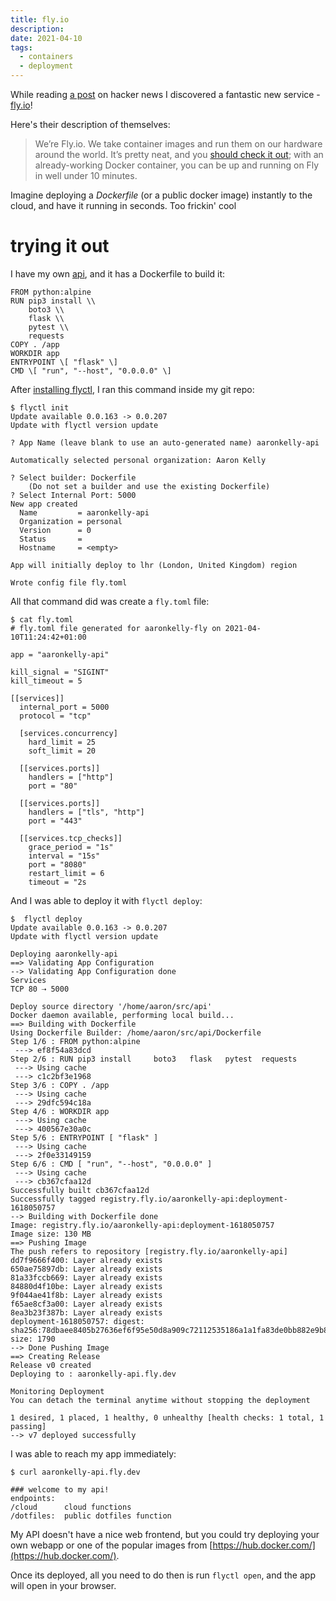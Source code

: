 ```yaml
---
title: fly.io
description:
date: 2021-04-10
tags:
  - containers
  - deployment
---
```


While reading [a post](https://news.ycombinator.com/item?id=26746280) on hacker news I discovered a fantastic new service  - [fly.io](https://fly.io/)!

Here's their description of themselves:

> We’re Fly.io. We take container images and run them on our hardware around the world. It’s pretty neat, and you [should check it out](https://fly.io/docs/speedrun/); with an already-working Docker container, you can be up and running on Fly in well under 10 minutes.

Imagine deploying a _Dockerfile_ (or a public docker image) instantly to the cloud, and have it running in seconds. Too frickin' cool

# trying it out

I have my own [api](https://git.sr.ht/~aaronkelly/api), and it has a Dockerfile to build it:

	FROM python:alpine
	RUN pip3 install \\
		boto3 \\
		flask \\
		pytest \\
		requests
	COPY . /app
	WORKDIR app
	ENTRYPOINT \[ "flask" \]
	CMD \[ "run", "--host", "0.0.0.0" \]

After [installing flyctl](https://fly.io/docs/getting-started/installing-flyctl/), I ran this command inside my git repo:

	$ flyctl init
	Update available 0.0.163 -> 0.0.207
	Update with flyctl version update

	? App Name (leave blank to use an auto-generated name) aaronkelly-api

	Automatically selected personal organization: Aaron Kelly

	? Select builder: Dockerfile
		(Do not set a builder and use the existing Dockerfile)
	? Select Internal Port: 5000
	New app created
	  Name         = aaronkelly-api  
	  Organization = personal        
	  Version      = 0               
	  Status       =                 
	  Hostname     = <empty>         

	App will initially deploy to lhr (London, United Kingdom) region

	Wrote config file fly.toml
	
All that command did was create a `fly.toml` file:

	$ cat fly.toml
	# fly.toml file generated for aaronkelly-fly on 2021-04-10T11:24:42+01:00

	app = "aaronkelly-api"

	kill_signal = "SIGINT"
	kill_timeout = 5

	[[services]]
	  internal_port = 5000
	  protocol = "tcp"

	  [services.concurrency]
		hard_limit = 25
		soft_limit = 20

	  [[services.ports]]
		handlers = ["http"]
		port = "80"

	  [[services.ports]]
		handlers = ["tls", "http"]
		port = "443"

	  [[services.tcp_checks]]
		grace_period = "1s"
		interval = "15s"
		port = "8080"
		restart_limit = 6
		timeout = "2s
		
And I was able to deploy it with `flyctl deploy`:

	$  flyctl deploy
	Update available 0.0.163 -> 0.0.207
	Update with flyctl version update

	Deploying aaronkelly-api
	==> Validating App Configuration
	--> Validating App Configuration done
	Services
	TCP 80 ⇢ 5000 

	Deploy source directory '/home/aaron/src/api'
	Docker daemon available, performing local build...
	==> Building with Dockerfile
	Using Dockerfile Builder: /home/aaron/src/api/Dockerfile
	Step 1/6 : FROM python:alpine
	 ---> ef8f54a83dcd
	Step 2/6 : RUN pip3 install     boto3   flask   pytest  requests
	 ---> Using cache
	 ---> c1c2bf3e1968
	Step 3/6 : COPY . /app
	 ---> Using cache
	 ---> 29dfc594c18a
	Step 4/6 : WORKDIR app
	 ---> Using cache
	 ---> 400567e30a0c
	Step 5/6 : ENTRYPOINT [ "flask" ]
	 ---> Using cache
	 ---> 2f0e33149159
	Step 6/6 : CMD [ "run", "--host", "0.0.0.0" ]
	 ---> Using cache
	 ---> cb367cfaa12d
	Successfully built cb367cfaa12d
	Successfully tagged registry.fly.io/aaronkelly-api:deployment-1618050757
	--> Building with Dockerfile done
	Image: registry.fly.io/aaronkelly-api:deployment-1618050757
	Image size: 130 MB
	==> Pushing Image
	The push refers to repository [registry.fly.io/aaronkelly-api]
	dd7f9666f400: Layer already exists 
	650ae75897db: Layer already exists 
	81a33fccb669: Layer already exists 
	84880d4f10be: Layer already exists 
	9f044ae41f8b: Layer already exists 
	f65ae8cf3a00: Layer already exists 
	8ea3b23f387b: Layer already exists 
	deployment-1618050757: digest: sha256:78dbaee8405b27636ef6f95e50d8a909c72112535186a1a1fa83de0bb882e9b8 size: 1790
	--> Done Pushing Image
	==> Creating Release
	Release v0 created
	Deploying to : aaronkelly-api.fly.dev

	Monitoring Deployment
	You can detach the terminal anytime without stopping the deployment

	1 desired, 1 placed, 1 healthy, 0 unhealthy [health checks: 1 total, 1 passing]
	--> v7 deployed successfully

I was able to reach my app immediately:

	$ curl aaronkelly-api.fly.dev     

	### welcome to my api!
	endpoints:
	/cloud      cloud functions
	/dotfiles:  public dotfiles function

My API doesn't have a nice web frontend, but you could try deploying your own webapp or one of the popular images from [https://hub.docker.com/](https://hub.docker.com/). 

Once its deployed, all you need to do then is run `flyctl open`, and the app will open in your browser.
